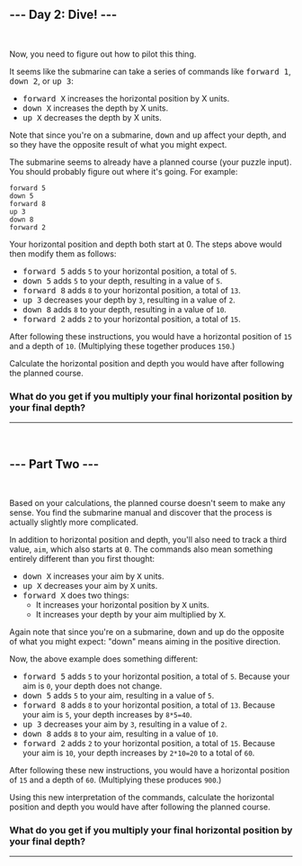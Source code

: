 ## --- Day 2: Dive! ---
<br />


Now, you need to figure out how to pilot this thing.

It seems like the submarine can take a series of commands like <kbd>forward 1</kbd>, <kbd>down 2</kbd>, or <kbd>up 3</kbd>:

-   <kbd>forward X</kbd> increases the horizontal position by X units.
-   <kbd>down X</kbd> increases the depth by X units.
-   <kbd>up X</kbd> decreases the depth by X units.

Note that since you're on a submarine, <kbd>down</kbd> and <kbd>up</kbd> affect your depth, and so they have the opposite result of what you might expect.

The submarine seems to already have a planned course (your puzzle input). You should probably figure out where it's going. For example:


```shell
forward 5
down 5
forward 8
up 3
down 8
forward 2
```

Your horizontal position and depth both start at 0. The steps above would then modify them as follows:

-   <kbd>forward 5</kbd> adds `5` to your horizontal position, a total of `5`.
-   <kbd>down 5</kbd> adds `5` to your depth, resulting in a value of `5`.
-   <kbd>forward 8</kbd> adds `8` to your horizontal position, a total of `13`.
-   <kbd>up 3</kbd> decreases your depth by `3`, resulting in a value of `2`.
-   <kbd>down 8</kbd> adds `8` to your depth, resulting in a value of `10`.
-   <kbd>forward 2</kbd> adds `2` to your horizontal position, a total of `15`.

After following these instructions, you would have a horizontal position of `15` and a depth of `10`. (Multiplying these together produces `150`.)

Calculate the horizontal position and depth you would have after following the planned course. 

### **What do you get if you multiply your final horizontal position by your final depth?**
<hr />

<br />


## --- Part Two ---
<br />

Based on your calculations, the planned course doesn't seem to make any sense. You find the submarine manual and discover that the process is actually slightly more complicated.

In addition to horizontal position and depth, you'll also need to track a third value, `aim`, which also starts at <kbd>0</kbd>. The commands also mean something entirely different than you first thought:

-   <kbd>down X</kbd> increases your aim by <kbd>X</kbd> units.
-   <kbd>up X</kbd> decreases your aim by <kbd>X</kbd> units.
-   <kbd>forward X</kbd> does two things:
    -   It increases your horizontal position by <kbd>X</kbd> units.
    -   It increases your depth by your aim multiplied by <kbd>X</kbd>.

Again note that since you're on a submarine, <kbd>down</kbd> and <kbd>up</kbd> do the opposite of what you might expect: "down" means aiming in the positive direction.

Now, the above example does something different:

-   <kbd>forward 5</kbd> adds `5` to your horizontal position, a total of `5`. Because your aim is `0`, your depth does not change.
-   <kbd>down 5</kbd> adds `5` to your aim, resulting in a value of `5`.
-   <kbd>forward 8</kbd> adds `8` to your horizontal position, a total of `13`. Because your aim is `5`, your depth increases by `8*5=40`.
-   <kbd>up 3</kbd> decreases your aim by `3`, resulting in a value of `2`.
-   <kbd>down 8</kbd> adds `8` to your aim, resulting in a value of `10`.
-   <kbd>forward 2</kbd> adds `2` to your horizontal position, a total of `15`. Because your aim is `10`, your depth increases by `2*10=20` to a total of `60`.

After following these new instructions, you would have a horizontal position of `15` and a depth of `60`. (Multiplying these produces `900`.)

Using this new interpretation of the commands, calculate the horizontal position and depth you would have after following the planned course. 

### **What do you get if you multiply your final horizontal position by your final depth?**
<hr />


